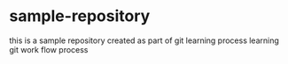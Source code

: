 # sample-repository
this is a sample repository created as part of git learning process
learning git work flow process
